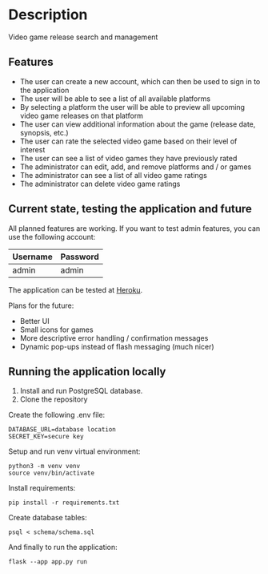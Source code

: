 # Description

Video game release search and management

## Features

- The user can create a new account, which can then be used to sign in to the application
- The user will be able to see a list of all available platforms
- By selecting a platform the user will be able to preview all upcoming video game releases on that platform
- The user can view additional information about the game (release date, synopsis, etc.)
- The user can rate the selected video game based on their level of interest
- The user can see a list of video games they have previously rated
- The administrator can edit, add, and remove platforms and / or games
- The administrator can see a list of all video game ratings
- The administrator can delete video game ratings

## Current state, testing the application and future

All planned features are working. If you want to test admin features, you can use the following account:

| Username | Password |
| -------- | -------- |
| admin    | admin    |

The application can be tested at [Heroku](https://game-release-search.herokuapp.com/).

Plans for the future:

- Better UI
- Small icons for games
- More descriptive error handling / confirmation messages
- Dynamic pop-ups instead of flash messaging (much nicer)

## Running the application locally

1. Install and run PostgreSQL database.
2. Clone the repository

Create the following .env file:

```
DATABASE_URL=database location
SECRET_KEY=secure key
```

Setup and run venv virtual environment:

```
python3 -m venv venv
source venv/bin/activate
```

Install requirements:

```
pip install -r requirements.txt
```

Create database tables:

```
psql < schema/schema.sql
```

And finally to run the application:

```
flask --app app.py run
```
